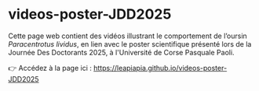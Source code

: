 # videos-poster-JDD2025

Cette page web contient des vidéos illustrant le comportement de l’oursin *Paracentrotus lividus*, en lien avec le poster scientifique présenté lors de la Journée Des Doctorants 2025, à l'Université de Corse Pasquale Paoli.

👉 Accédez à la page ici : https://leapiapia.github.io/videos-poster-JDD2025
